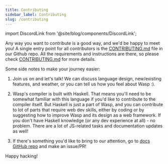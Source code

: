 ```yaml
---
title: Contributing
sidebar_label: Contributing
slug: /contributing
---
```


import DiscordLink from '@site/blog/components/DiscordLink';

Any way you want to contribute is a good way, and we'd be happy to meet you! A single entry point for all contributors is the [CONTRIBUTING.md](https://github.com/wasp-lang/wasp/blob/main/CONTRIBUTING.md) file in our Github repo. All the requirements and instructions are there, so please check [CONTRIBUTING.md](https://github.com/wasp-lang/wasp/blob/main/CONTRIBUTING.md) for more details.

Some side notes to make your journey easier:

1. Join us on <DiscordLink /> and let's talk! We can discuss language design, new/existing features, and weather, or you can tell us how you feel about Wasp :).

2. Wasp's compiler is built with Haskell. That means you'll need to be somewhat familiar with this language if you'd like to contribute to the compiler itself. But Haskell is just a part of Wasp, and you can contribute to lot of parts that require web dev skills, either by coding or by suggesting how to improve Wasp and its design as a web framework. If you don't have Haskell knowledge (or any dev experience at all) - no problem. There are a lot of JS-related tasks and documentation updates as well!

3. If there's something you'd like to bring to our attention, go to [docs GitHub repo](https://github.com/wasp-lang/wasp) and make an issue/PR!

Happy hacking!
